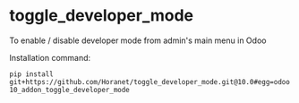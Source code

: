 # toggle_developer_mode
To enable / disable developer mode from admin's main menu in Odoo

Installation command:

`pip install git+https://github.com/Horanet/toggle_developer_mode.git@10.0#egg=odoo10_addon_toggle_developer_mode`
